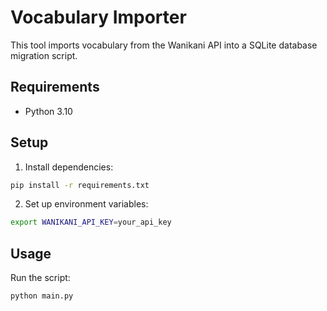# Vocabulary Importer
This tool imports vocabulary from the Wanikani API into a SQLite database migration script.

## Requirements
- Python 3.10

## Setup

1. Install dependencies:
```bash
pip install -r requirements.txt
```

2. Set up environment variables:
```bash
export WANIKANI_API_KEY=your_api_key
```

## Usage

Run the script:
```bash
python main.py
```